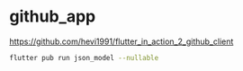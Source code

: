 # github_app

https://github.com/hevi1991/flutter_in_action_2_github_client


```sh
flutter pub run json_model --nullable
```